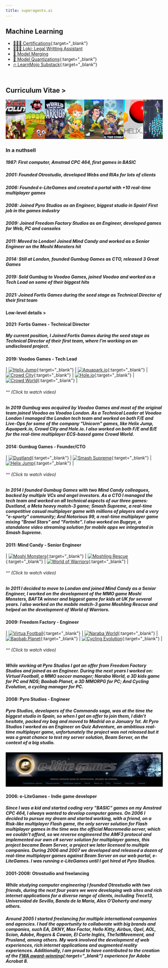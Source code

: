 ```yaml
---
title: superagents.ai
---
```


## Machine Learning

- [🧑🏻‍🎓 Certifications](https://www.linkedin.com/in/ignacio-garmendia-a2076a3/details/certifications/){:target="_blank"}
- [👩🏻‍⚖️ Loki: Legal Writting Assistant](https://www.superagents.ai/2024/05/04/loki/)
- [🧪 Model Merging](https://www.superagents.ai/2024/05/04/model_merging/)
- [🤗 Model Quantizations](https://huggingface.co/collections/neopolita/quants-65edf306a24bc01911107199){:target="_blank"}
- [🔥 LearnMojo Substack](https://learnmojo.substack.com/){:target="_blank"}

<br>

## Curriculum Vitae >

<!-- .slide -->
![Games](https://github.com/Neopolita/superagents.ai/blob/main/images/games.png?raw=true)
### In a nuthsell

##### 1987: First computer, Amstrad CPC 464, first games in BASIC
##### 2001: **Founded Otrostudio**, developed **Webs and RIAs** for lots of clients
##### 2006: **Founded e-LiteGames** and created a portal with **+10 real-time multiplayer games**
##### 2008: **Joined Pyro Studios** as an **Engineer**, biggest studio in Spain! First job in the games industry
##### 2009: **Joined Freedom Factory Studios** as an **Engineer**, developed games for **Web, PC and consoles**
##### 2011: Moved to London! **Joined Mind Candy** and worked as a **Senior Engineer** on the **Moshi Monsters** hit
##### 2014: Still at London, **founded Gumbug Games as CTO**, released **3 Great Games**
##### 2019: **Sold Gumbug to Voodoo Games**, joined Voodoo and worked as a **Tech Lead** on some of their biggest hits
##### 2021: **Joined Fortis Games** during the seed stage as **Technical Director** of their first team

#### Low-level details >

<!-- .slide -->

#### 2021: Fortis Games - Technical Director

##### My current position, I **Joined Fortis Games** during the seed stage as **Technical Director** of their first team, where I'm working on an undisclosed project.

#### 2019: Voodoo Games - Tech Lead

| [![Helix Jump](http://img.youtube.com/vi/jhhqLsF074k/0.jpg)](http://www.youtube.com/watch?v=jhhqLsF074k){:target="_blank"} | [![Aquapark.io](http://img.youtube.com/vi/GBeLmwW__BY/0.jpg)](http://www.youtube.com/watch?v=GBeLmwW__BY){:target="_blank"} | [![Crowd City](http://img.youtube.com/vi/FL7UQiGJvdQ/0.jpg)](http://www.youtube.com/watch?v=FL7UQiGJvdQ){:target="_blank"} | [![Hole.io](http://img.youtube.com/vi/lJDYb73h_qk/0.jpg)](http://www.youtube.com/watch?v=lJDYb73h_qk){:target="_blank"} | [![Crowd World](http://img.youtube.com/vi/xGBrSkeZxuw/0.jpg)](http://www.youtube.com/watch?v=xGBrSkeZxuw){:target="_blank"} |

###### ^^ (Click to watch video)
##### In 2019 **Gumbug was acquired by Voodoo Games** and most of the original team joined Voodoo as **Voodoo London**. As a Technical Leader at Voodoo London **I managed the London tech team and worked on both F/E and Live-Ops for some of the company "Unicorn" games, like Helix Jump, Aquapark.io, Crowd City and Hole.io**. I also worked on **both F/E and B/E for the real-time multiplayer ECS-based game Crowd World**.

<!-- .slide vertical=true -->

#### 2014: Gumbug Games - Founder/CTO

| [![Dustland](http://img.youtube.com/vi/up7XVYRfiW0/0.jpg)](http://www.youtube.com/watch?v=up7XVYRfiW0){:target="_blank"} | [![Smash Supreme](http://img.youtube.com/vi/wmNJFQ48f0U/0.jpg)](http://www.youtube.com/watch?v=wmNJFQ48f0U){:target="_blank"} | [![Helix Jump](http://img.youtube.com/vi/ojWSzx2M5BM/0.jpg)](http://www.youtube.com/watch?v=ojWSzx2M5BM){:target="_blank"} |

###### ^^ (Click to watch video)
##### In 2014 I founded Gumbug Games with two Mind Candy colleagues, backed by multiple VCs and angel investors. As a CTO **I managed the tech team and worked on all technical aspects of our three games: Dustland, a Meta heavy match-3 game; Smash Supreme, a real-time competitive casual multiplayer game with millions of players and a very "e-sporty" community; And Notorious 99, a real-time multiplayer game mixing "Brawl Stars" and "Fortnite"**. I also worked on Bugeye, a standalone video streaming solution for mobile apps we integrated in Smash Supreme.

<!-- .slide vertical=true -->

#### 2011: Mind Candy - Senior Engineer

| [![Moshi Monsters](http://img.youtube.com/vi/RADumi98ZgA/0.jpg)](http://www.youtube.com/watch?v=RADumi98ZgA){:target="_blank"} | [![Moshling Rescue](http://img.youtube.com/vi/7r-Q0L8x-k0/0.jpg)](http://www.youtube.com/watch?v=7r-Q0L8x-k0){:target="_blank"} | [![World of Warriors](http://img.youtube.com/vi/tIPu-e6qSw4/0.jpg)](http://www.youtube.com/watch?v=tIPu-e6qSw4){:target="_blank"} |

###### ^^ (Click to watch video)
##### In 2011 I decided to move to London and **joined Mind Candy as a Senior Engineer**, I worked on the development of the **MMO game Moshi Monsters, BAFTA winner and biggest game for kids at UK for several years**. I also worked on the **mobile match-3 game Moshling Rescue** and helped on the development of **World of Warriors**.

<!-- .slide vertical=true -->

#### 2009: Freedom Factory - Engineer

| [![Virtua Football](http://img.youtube.com/vi/vq_mzEoVlh8/0.jpg)](http://www.youtube.com/watch?v=vq_mzEoVlh8){:target="_blank"} | [![Naraba World](http://img.youtube.com/vi/bF5DJOQkFPE/0.jpg)](http://www.youtube.com/watch?v=bF5DJOQkFPE){:target="_blank"} | [![Baobab Planet](http://img.youtube.com/vi/wIX0pHa6BKQ/0.jpg)](http://www.youtube.com/watch?v=wIX0pHa6BKQ){:target="_blank"} | [![Cycling Evolution](http://img.youtube.com/vi/IsHRIYzHxFo/0.jpg)](http://www.youtube.com/watch?v=IsHRIYzHxFo){:target="_blank"} |

###### ^^ (Click to watch video)
##### While working at Pyro Studios I got an offer from **Freedom Factory Studios and joined as an Engineer**. During the next years I worked on: **Virtual Football, a MMO soccer manager; Naraba World, a 3D kids game for PC and NDS; Baobab Planet, a 3D MMORPG for PC; And Cycling Evolution, a cycling manager for PC**.

<!-- .slide vertical=true -->

#### 2008: Pyro Studios - Engineer

##### Pyro Studios, developers of the Commando saga, was at the time the biggest studio in Spain, so when I got an offer to join them, I didn't hesitate, packed my bag and moved to Madrid on a January 1st. At Pyro Studios **I worked as an Engineer on Quiz Adventure, an ambitious real-time multiplayer game**, unfortunately the project was not released but **it was a great chance to test my server solution, Beam Server, on the context of a big studio**.

<!-- .slide vertical=true -->

![e-LiteGames](https://github.com/Neopolita/superagents.ai/blob/main/images/elitegames.png?raw=true)

#### 2006: e-LiteGames - Indie game developer

##### Since I was a kid and started coding very "BASIC" games on my Amstrad CPC 464, I always wanted to develop computer games. On 2006 I decided to pursue my dream and started working, with a friend, on a Risk-like multiplayer Flash game, the only server solution for Flash multiplayer games in the time was the official Macromedia server, which we couldn't afford, so **we reverse engineered the AMF3 protocol and implemented our own c# server solution for multiplayer games, this project became Beam Server**, a project we later licensed to multiple companies. During 2006 and 2007 **we developed and released a dozen of real-time multiplayer games against Beam Server on our web portal, e-LiteGames**. I was running e-LiteGames until I got hired at Pyro Studios.

<!-- .slide vertical=true -->

#### 2001-2008: Otrostudio and freelancing

##### While studying computer engineering I founded **Otrostudio** with two friends, during the next four years we were developing **web sites and rich internet applications** for a diverse range of clients, including **Trece13, Universidad de Sevilla, Banda de la María, Alex O'Doherty** and many others.

##### Around 2005 I started freelancing for multiple international companies and agencies. I had the opportunity to collaborate with big brands and companies, such **EA, DKNY, Max Factor, Hello Kitty, Airbus, Opel, AOL, Scion, Adobe, Rogers & Cowan, El Corte Inglés, The1stMovement, and Prusland**, among others. My work involved the development of web experiences, rich internet applications and augmented reality experiences. Additionally, I am proud to have contributed to the creation of the **[FWA award-winning](https://thefwa.com/cases/adobe-acrobat-8-experience){:target="_blank"}** experience for **Adobe Acrobat 8**.
